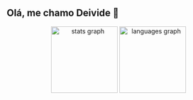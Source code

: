 ## Olá, me chamo Deivide 👋

<div align="center">
  <img src="https://github-readme-stats.vercel.app/api?username=deivide11&hide_title=false&hide_rank=false&show_icons=true&include_all_commits=true&count_private=true&disable_animations=false&theme=rose_pine&locale=pt-br&hide_border=false&order=1" height="150" alt="stats graph"  />
  <img src="https://github-readme-stats.vercel.app/api/top-langs?username=deivide11&locale=en&hide_title=false&layout=compact&card_width=320&langs_count=5&theme=rose_pine&hide_border=false&order=2&custom_title=Linguagens%20mais%20usadas" height="150" alt="languages graph"  />
</div>

<!--
**deivide11/deivide11** is a ✨ _special_ ✨ repository because its `README.md` (this file) appears on your GitHub profile.

Here are some ideas to get you started:

- 🔭 I’m currently working on ...
- 🌱 I’m currently learning ...
- 👯 I’m looking to collaborate on ...
- 🤔 I’m looking for help with ...
- 💬 Ask me about ...
- 📫 How to reach me: ...
- 😄 Pronouns: ...
- ⚡ Fun fact: ...
-->
